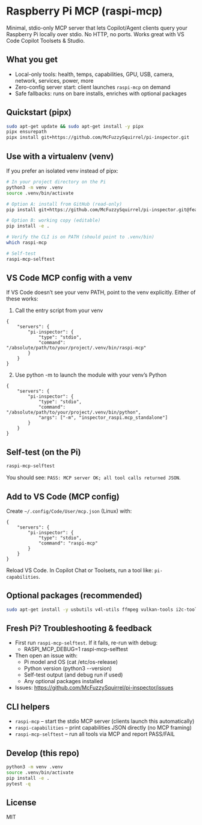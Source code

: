 Raspberry Pi MCP (raspi-mcp)
=============================

Minimal, stdio-only MCP server that lets Copilot/Agent clients query your Raspberry Pi locally over stdio. No HTTP, no ports. Works great with VS Code Copilot Toolsets & Studio.

What you get
------------
- Local-only tools: health, temps, capabilities, GPU, USB, camera, network, services, power, more
- Zero-config server start: client launches `raspi-mcp` on demand
- Safe fallbacks: runs on bare installs, enriches with optional packages

Quickstart (pipx)
-----------------
```bash
sudo apt-get update && sudo apt-get install -y pipx
pipx ensurepath
pipx install git+https://github.com/McFuzzySquirrel/pi-inspector.git
```

Use with a virtualenv (venv)
----------------------------
If you prefer an isolated venv instead of pipx:

```bash
# In your project directory on the Pi
python3 -m venv .venv
source .venv/bin/activate

# Option A: install from GitHub (read-only)
pip install git+https://github.com/McFuzzySquirrel/pi-inspector.git@feature/mcp-stdio-tools-and-tests

# Option B: working copy (editable)
pip install -e .

# Verify the CLI is on PATH (should point to .venv/bin)
which raspi-mcp

# Self-test
raspi-mcp-selftest
```

VS Code MCP config with a venv
-------------------------------
If VS Code doesn’t see your venv PATH, point to the venv explicitly. Either of these works:

1) Call the entry script from your venv
```jsonc
{
	"servers": {
		"pi-inspector": {
			"type": "stdio",
			"command": "/absolute/path/to/your/project/.venv/bin/raspi-mcp"
		}
	}
}
```

2) Use python -m to launch the module with your venv’s Python
```jsonc
{
	"servers": {
		"pi-inspector": {
			"type": "stdio",
			"command": "/absolute/path/to/your/project/.venv/bin/python",
			"args": ["-m", "inspector_raspi.mcp_standalone"]
		}
	}
}
```

Self-test (on the Pi)
---------------------
```bash
raspi-mcp-selftest
```
You should see: `PASS: MCP server OK; all tool calls returned JSON`.

Add to VS Code (MCP config)
---------------------------
Create `~/.config/Code/User/mcp.json` (Linux) with:
```jsonc
{
	"servers": {
		"pi-inspector": {
			"type": "stdio",
			"command": "raspi-mcp"
		}
	}
}
```
Reload VS Code. In Copilot Chat or Toolsets, run a tool like: `pi-capabilities`.

Optional packages (recommended)
-------------------------------
```bash
sudo apt-get install -y usbutils v4l-utils ffmpeg vulkan-tools i2c-tools wireless-tools iproute2
```

Fresh Pi? Troubleshooting & feedback
-----------------------------------
- First run `raspi-mcp-selftest`. If it fails, re-run with debug:
	- RASPI_MCP_DEBUG=1 raspi-mcp-selftest
- Then open an issue with:
	- Pi model and OS (cat /etc/os-release)
	- Python version (python3 --version)
	- Self-test output (and debug run if used)
	- Any optional packages installed
- Issues: https://github.com/McFuzzySquirrel/pi-inspector/issues

CLI helpers
-----------
- `raspi-mcp` – start the stdio MCP server (clients launch this automatically)
- `raspi-capabilities` – print capabilities JSON directly (no MCP framing)
- `raspi-mcp-selftest` – run all tools via MCP and report PASS/FAIL

Develop (this repo)
-------------------
```bash
python3 -m venv .venv
source .venv/bin/activate
pip install -e .
pytest -q
```

License
-------
MIT
